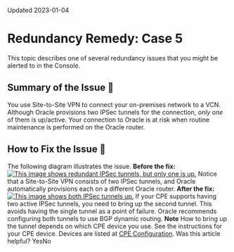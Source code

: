 Updated 2023-01-04
# Redundancy Remedy: Case 5
This topic describes one of several redundancy issues that you might be alerted to in the Console. 
## Summary of the Issue 🔗 
You use Site-to-Site VPN to connect your on-premises network to a VCN. Although Oracle provisions two IPSec tunnels for the connection, _only one_ of them is up/active. Your connection to Oracle is at risk when routine maintenance is performed on the Oracle router.
## How to Fix the Issue 🔗 
The following diagram illustrates the issue.
**Before the fix:**
[![This image shows redundant IPSec tunnels, but only one is up.](https://docs.oracle.com/en-us/iaas/Content/Network/Images/network_redundancy_case5_before.svg)](https://docs.oracle.com/en-us/iaas/Content/Network/Images/network_redundancy_case5_before.svg)
Notice that a Site-to-Site VPN consists of two IPSec tunnels, and Oracle automatically provisions each on a different Oracle router. 
**After the fix:**
[![This image shows both IPSec tunnels up.](https://docs.oracle.com/en-us/iaas/Content/Network/Images/network_redundancy_case5_after.svg)](https://docs.oracle.com/en-us/iaas/Content/Network/Images/network_redundancy_case5_after.svg)
If your CPE supports having two active IPSec tunnels, you need to bring up the second tunnel. This avoids having the single tunnel as a point of failure. Oracle recommends configuring both tunnels to use BGP dynamic routing.
**Note** How to bring up the tunnel depends on which CPE device you use. See the instructions for your CPE device. Devices are listed at [CPE Configuration](https://docs.oracle.com/en-us/iaas/Content/Network/Tasks/configuringCPE.htm#CPE_Configuration). 
Was this article helpful?
YesNo

